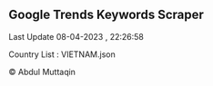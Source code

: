 

## Google Trends Keywords Scraper 
 
Last Update 08-04-2023 , 22:26:58

Country List :
VIETNAM.json



© Abdul Muttaqin 
